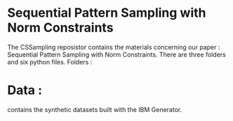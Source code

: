 # Sequential Pattern Sampling with Norm Constraints

The CSSampling reposistor contains the materials concerning our paper : Sequential Pattern Sampling with Norm Constraints. There are three folders and six python files.
Folders :
# Data : 
contains the synthetic datasets built with the IBM Generator.
